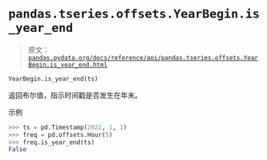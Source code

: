 # `pandas.tseries.offsets.YearBegin.is_year_end`

> 原文：[`pandas.pydata.org/docs/reference/api/pandas.tseries.offsets.YearBegin.is_year_end.html`](https://pandas.pydata.org/docs/reference/api/pandas.tseries.offsets.YearBegin.is_year_end.html)

```py
YearBegin.is_year_end(ts)
```

返回布尔值，指示时间戳是否发生在年末。

示例

```py
>>> ts = pd.Timestamp(2022, 1, 1)
>>> freq = pd.offsets.Hour(5)
>>> freq.is_year_end(ts)
False 
```
